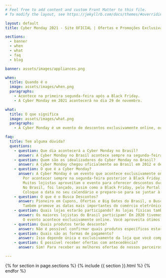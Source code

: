 ```yaml
---
# Feel free to add content and custom Front Matter to this file.
# To modify the layout, see https://jekyllrb.com/docs/themes/#overriding-theme-defaults

layout: default
title: Cyber Monday 2021 - Site OFICIAL | Ofertas e Promoções Exclusivas

sections:
  - banner
  - when
  - what
  - faq
  - blog

banner: assets/images/appliances.png

when:
  title: Quando é o
  image: assets/images/when.png
  paragraphs: 
    - Acontece na primeira segunda-feira após a Black Friday.
    - A Cyber Monday em 2021 acontecerá no dia 29 de novembro.

what:
  title: O que significa
  image: assets/images/what.png
  paragraphs:
    - A Cyber Monday é um evento de descontos exclusivamente online, ocorre na segunda-feira posterior ao Dia de Ação de Graças nos Estados Unidos. No Brasil os lojistas já estão aproveitando o evento para oferecer descontos durante toda a semana, na chamada Cyber Week. No Brasil, foi lançado, assim como a Black Friday, pelo portal Busca Descontos, Pertencente ao grupo Leadmedia.

faq:
  title: Tem alguma dúvida?
  questions: 
    - question: Que dia acontecerá a Cyber Monday no Brasil? 
      answer: A Cyber Monday no Brasil acontece sempre na segunda-feira posterior à Black Friday. Esse ano será no dia 29 de novembro.
    - question: Quem são os idealizadores do Cyber Monday no Brasil?
      answer: A Cyber Monday chegou oficialmente ao Brasil em 2012 e desde então cresce exponencialmente ano a ano. No Brasil, foi lançado, assim como a Black Friday, pelo portal Busca Descontos, pertencente ao grupo Leadmedia. 
    - question: O que é a Cyber Monday? 
      answer: A Cyber Monday é um evento que acontece exclusivamente online. Grandes varejistas utilizam a data para oferecer descontos em muitos de seus produtos.
        Por acontecer sempre na segunda-feira posterior à Black Friday, o evento passou a ser entendido como uma “extensão” da Black Friday.
        Muitos lojistas aproveitam o evento para oferecer descontos durante toda a semana, na chamada Cyber Week.
        No Brasil, foi lançado, assim como a Black Friday, pelo Portal Busca Descontos, pertencente ao grupo Leadmedia.
        Coloque a data no seu calendário e prepare-se para se juntar à milhões de outros consumidores em todo o mundo!
    - question: O que é o Busca Descontos?
      answer: Pioneiro em Cupons, Ofertas e Big Dates do Brasil, o Busca Descontos desde 2010 oferece para os e-consumidores de todo o país ofertas e cupons de descontos nos maiores e melhores lojistas. 
        Também promove as datas mais importantes do comércio eletrônico, como Black Friday, Cyber Monday, Brasil Game Day, Boxing Week, Mega Saldão e Dia do Frete Grátis.
    - question: Quais lojas estarão participando? As lojas físicas também participam?
      answer: Os maiores lojistas do Brasil participam! Em 2020 tivemos a participação, entre outras lojas de, Americanas, Fast Shop, Magazine Luiza, Submarino, HP, Meliuz, C6 Bank, entre muitos outros!
        O evento acontece exclusivamente online. Você aproveita ótimos descontos sem sair de casa!
    - question: Quais produtos terão desconto?
      answer: Não é possível confirmar quais produtos específicos estarão em promoção, isso porque também depende exclusivamente das lojas participantes. A lista de itens com desconto estará disponível no dia do evento, tanto no nosso site quanto no site dos lojistas.
    - question: Quais são as formas de pagamento?
      answer: Isso depende única e exclusivamente da loja que você comprar seu produto. Teremos várias lojas participantes e cada uma tem suas próprias formas de pagamento.
    - question: É possível receber ofertas com antecedência?
      answer: Sim! Para receber as melhores ofertas de nossos parceiros com antecedência basta cadastrar seu email agora mesmo na nossa home www.blackfriday.com.br.

---
```


{% for section in page.sections %}
  {% include {{ section }}.html %}
{% endfor %}